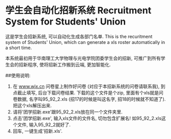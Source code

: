 # **学生会自动化招新系统** Recruitment System for Students' Union

这是学生会招新系统, 可以自动化生成各部门名单. This is the recuritment system of Students' Union, which can generate a xls roster automatically in a short time.

本系统最初用于华南理工大学物理与光电学院团委学生会的招新, 可推广到所有学生会的招新程序, 使将招新工作搬到云端, 更加智能化.

##使用说明:

1. 在 www.wjx.cn 问卷星上制作好问卷 (对应于本招新系统的问卷请联系我), 到点截止填写, 后台下载问卷结果. 下载的这个文件是个zip, 里面有个xls就是问卷数据, 名字叫95_92_2.xls (招17的时候是叫这名字, 招18的时候就不知道了). 把这个xls解压出来.
2. 请将'团学招新.exe'跟95_92_2.xls放在同一个文件夹里.
3. 点击'团学招新.exe', 输入xls文件的文件名, 切勿包含扩展名! 如95_92_2.xls这个文件, 输入95_92_2就好了.
4. 回车, 一键生成'招新.xls'.
